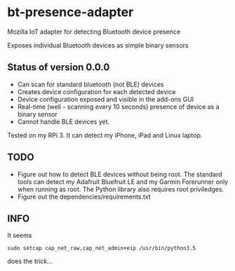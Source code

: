 # bt-presence-adapter
Mozilla IoT adapter for detecting Bluetooth device presence

Exposes individual Bluetooth devices as simple binary sensors

## Status of version 0.0.0

- Can scan for standard bluetooth (not BLE) devices
- Creates device configuration for each detected device
- Device configuration exposed and visible in the add-ons GUI
- Real-time (well - scanning every 10 seconds) presence of device as a binary sensor
- Cannot handle BLE devices yet.

Tested on my RPi 3. It can detect my iPhone, iPad and Linux laptop.

## TODO

- Figure out how to detect BLE devices without being root. The standard tools can detect my Adafruit Bluefruit LE and my Garmin Forerunner only when running as root. The Python library also requires root priviledges.
- Figure out the dependencies/requirements.txt 

## INFO

It seems
```
sudo setcap cap_net_raw,cap_net_admin+eip /usr/bin/python3.5
```
does the trick...
